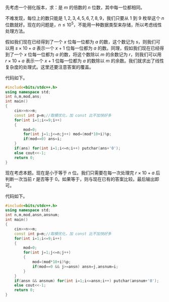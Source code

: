 先考虑一个弱化版本，求：是 $m$ 的倍数的 $n$ 位数，其中每一位都相同。

不难发现，每位上的数只能是 $1,2,3,4,5,6,7,8,9$，我们只要从 $1$ 到 $9$ 枚举这个 $n$ 位数就好。现在的问题是，$n \le 10^5$，不能用一种数据类型来存储，所以考虑线性处理方法。

假如我们现在已经得到了一个 $x$ 位每一位都为 $a$ 的数，这个数记为 $s$，则我们可以用 $s \times 10 + a$ 表示一个 $x + 1$ 位每一位都为 $a$ 的数。同理，假如我们现在已经得到了一个 $x$ 位每一位都为 $a$ 的数，将这个数除以 $m$ 的余数记为 $r$，则我们可以用 $r \times 10 + a$ 表示一个 $x + 1$ 位每一位都为 $a$ 的数除以 $m$ 的余数。我们就求出了线性复杂度的处理式。这里还要注意答案的覆盖。

代码如下。

```cpp
#include<bits/stdc++.h>
using namespace std;
int n,m,mod,ans;
int main()
{
	cin>>n>>m;
	const int p=m;//取模优化，加 const 比不加快好多
	for(int i=1;i<=9;i++)
	{
		mod=0;
		for(int j=1;j<=n;j++) mod=(mod*10+i)%p;
		if(mod==0) ans=i;
	}
	if(ans) for(int i=1;i<=n;i++) putchar(ans+'0');
	else cout<<-1;
	return 0;
}
```

现在考虑本题。现在是小于等于 $n$ 位。我们只需要在每一次处理完 $r \times 10 + a$ 后判断一次当前 $r$ 是否等于 $0$。如果等于，则与现在已有的答案比较。最后输出即可。

代码如下。

```cpp
#include<bits/stdc++.h>
using namespace std;
int n,m,mod,ansn,ansnum;
int main()
{
	cin>>n>>m;
	const int p=m;//取模优化，加 const 比不加快好多
	for(int i=1;i<=9;i++)
	{
		mod=0;
		for(int j=1;j<=n;j++)
		{
			mod=(mod*10+i)%p;
			if(mod==0 && j>=ansn) ansn=j,ansnum=i;
		}
	}
	if(ansn && ansnum) for(int i=1;i<=ansn;i++) putchar(ansnum+'0');
	else cout<<-1;
	return 0;
}
```



